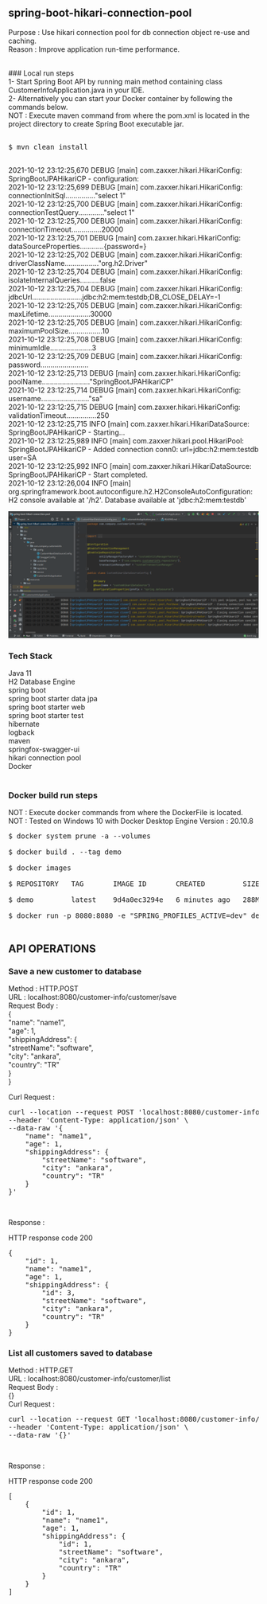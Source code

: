 ## spring-boot-hikari-connection-pool

Purpose : Use hikari connection pool for db connection object re-use and caching. <br/>
Reason : Improve application run-time performance. <br/>

<br/>
### Local run steps <br/>
1- Start Spring Boot API by running main method containing class CustomerInfoApplication.java in your IDE. <br/>
2- Alternatively you can start your Docker container by following the commands below. <br/>
NOT : Execute maven command from where the pom.xml is located in the project directory to create Spring Boot executable jar. <br/>
<pre> 
$ mvn clean install <br/>
</pre>

2021-10-12 23:12:25,670 DEBUG [main] com.zaxxer.hikari.HikariConfig: SpringBootJPAHikariCP - configuration: <br/>
2021-10-12 23:12:25,699 DEBUG [main] com.zaxxer.hikari.HikariConfig: connectionInitSql..............."select 1" <br/>
2021-10-12 23:12:25,700 DEBUG [main] com.zaxxer.hikari.HikariConfig: connectionTestQuery............."select 1" <br/>
2021-10-12 23:12:25,700 DEBUG [main] com.zaxxer.hikari.HikariConfig: connectionTimeout...............20000 <br/>
2021-10-12 23:12:25,701 DEBUG [main] com.zaxxer.hikari.HikariConfig: dataSourceProperties............{password=<masked>} <br/>
2021-10-12 23:12:25,702 DEBUG [main] com.zaxxer.hikari.HikariConfig: driverClassName................."org.h2.Driver" <br/>
2021-10-12 23:12:25,704 DEBUG [main] com.zaxxer.hikari.HikariConfig: isolateInternalQueries..........false <br/>
2021-10-12 23:12:25,704 DEBUG [main] com.zaxxer.hikari.HikariConfig: jdbcUrl.........................jdbc:h2:mem:testdb;DB_CLOSE_DELAY=-1 <br/>
2021-10-12 23:12:25,705 DEBUG [main] com.zaxxer.hikari.HikariConfig: maxLifetime.....................30000 <br/>
2021-10-12 23:12:25,705 DEBUG [main] com.zaxxer.hikari.HikariConfig: maximumPoolSize.................10 <br/>
2021-10-12 23:12:25,708 DEBUG [main] com.zaxxer.hikari.HikariConfig: minimumIdle.....................3 <br/>
2021-10-12 23:12:25,709 DEBUG [main] com.zaxxer.hikari.HikariConfig: password........................<masked> <br/>
2021-10-12 23:12:25,713 DEBUG [main] com.zaxxer.hikari.HikariConfig: poolName........................"SpringBootJPAHikariCP" <br/>
2021-10-12 23:12:25,714 DEBUG [main] com.zaxxer.hikari.HikariConfig: username........................"sa" <br/>
2021-10-12 23:12:25,715 DEBUG [main] com.zaxxer.hikari.HikariConfig: validationTimeout...............250 <br/>
2021-10-12 23:12:25,715 INFO  [main] com.zaxxer.hikari.HikariDataSource: SpringBootJPAHikariCP - Starting... <br/>
2021-10-12 23:12:25,989 INFO  [main] com.zaxxer.hikari.pool.HikariPool: SpringBootJPAHikariCP - Added connection conn0: url=jdbc:h2:mem:testdb user=SA <br/>
2021-10-12 23:12:25,992 INFO  [main] com.zaxxer.hikari.HikariDataSource: SpringBootJPAHikariCP - Start completed. <br/>
2021-10-12 23:12:26,004 INFO  [main] org.springframework.boot.autoconfigure.h2.H2ConsoleAutoConfiguration: H2 console available at '/h2'. Database available at 'jdbc:h2:mem:testdb' <br/>

![Hikari_Connection_Pool](doc/hikari_connection_pool_spring_boot.png) <br/>

### Tech Stack
Java 11 <br/>
H2 Database Engine <br/>
spring boot <br/>
spring boot starter data jpa <br/>
spring boot starter web <br/>
spring boot starter test <br/>
hibernate <br/>
logback <br/>
maven <br/>
springfox-swagger-ui <br/>
hikari connection pool <br/>
Docker <br/>
<br/>

### Docker build run steps
NOT : Execute docker commands from where the DockerFile is located. <br/>
NOT : Tested on Windows 10 with Docker Desktop Engine Version : 20.10.8 <br/>
<pre>
$ docker system prune -a --volumes <br/>
$ docker build . --tag demo  <br/>
$ docker images <br/>
$ REPOSITORY   TAG       IMAGE ID       CREATED         SIZE <br/>
$ demo         latest    9d4a0ec3294e   6 minutes ago   288MB <br/>
$ docker run -p 8080:8080 -e "SPRING_PROFILES_ACTIVE=dev" demo:latest <br/>
</pre>

## API OPERATIONS
### Save a new customer to database

Method : HTTP.POST <br/>
URL : localhost:8080/customer-info/customer/save <br/>
Request Body : <br/>
{ <br/>
    "name": "name1", <br/>
    "age": 1, <br/>
    "shippingAddress": { <br/>
        "streetName": "software", <br/>
        "city": "ankara", <br/>
        "country": "TR" <br/>
    } <br/>
} <br/>

Curl Request : <br/>
<pre>
curl --location --request POST 'localhost:8080/customer-info/customer/save' \ 
--header 'Content-Type: application/json' \
--data-raw '{
    "name": "name1",
    "age": 1,
    "shippingAddress": {
        "streetName": "software",
        "city": "ankara",
        "country": "TR"
    }
}'
</pre><br/>

Response : 

HTTP response code 200 <br/>
<pre>
{
    "id": 1,
    "name": "name1",
    "age": 1,
    "shippingAddress": {
        "id": 3,
        "streetName": "software",
        "city": "ankara",
        "country": "TR"
    }
}
</pre>


### List all customers saved to database

Method : HTTP.GET <br/>
URL : localhost:8080/customer-info/customer/list <br/>
Request Body : <br/>
{}<br/>
Curl Request : <br/>
<pre>
curl --location --request GET 'localhost:8080/customer-info/customer/list' \
--header 'Content-Type: application/json' \
--data-raw '{}'
</pre>
<br/>

Response : 

HTTP response code 200 <br/>
<pre>
[
    {
        "id": 1,
        "name": "name1",
        "age": 1,
        "shippingAddress": {
            "id": 1,
            "streetName": "software",
            "city": "ankara",
            "country": "TR"
        }
    }
]
</pre>
<br/>
